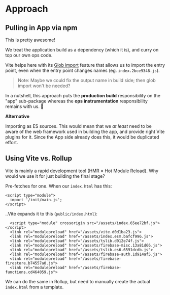 # Approach

## Pulling in App via npm

This is pretty awesome!

We treat the application build as a dependency (which it is), and curry on top our own ops code.

Vite helps here with its [Glob import](https://vitejs.dev/guide/features.html#glob-import) feature that allows us to import the entry point, even when the entry point changes names (eg. `index.2bce9348.js`).

>Note: Maybe we could fix the output name in build side; then glob import won't be needed?

In a nutshell, this approach puts the **production build** responsibility on the "app" sub-package whereas the **ops instrumentation** responsibility remains with us. 👏

**Alternative**

Importing as ES sources. This would mean that we *at least* need to be aware of the web framework used in building the app, and provide right Vite plugins for it. Since the App side already does this, it would be duplicated effort.

## Using Vite vs. Rollup

Vite is mainly a rapid development tool (HMR = Hot Module Reload). Why would we use it for just building the final stage?

Pre-fetches for one. When our `index.html` has this:

```
<script type="module">
  import '/init/main.js';
</script>
```

..Vite expands it to this (`public/index.html`):

```
  <script type="module" crossorigin src="/assets/index.65ee72bf.js"></script>
  <link rel="modulepreload" href="/assets/vite.d0d1ba23.js">
  <link rel="modulepreload" href="/assets/index.esm.bafcf996.js">
  <link rel="modulepreload" href="/assets/tslib.d012e74f.js">
  <link rel="modulepreload" href="/assets/firebase-misc.13a81d66.js">
  <link rel="modulepreload" href="/assets/tslib.es6.6591dcdb.js">
  <link rel="modulepreload" href="/assets/firebase-auth.1d914af5.js">
  <link rel="modulepreload" href="/assets/firebase-firestore.b74557a0.js">
  <link rel="modulepreload" href="/assets/firebase-functions.cd464059.js">
```

We can do the same in Rollup, but need to manually create the actual `index.html` from a template.
